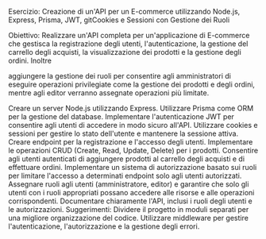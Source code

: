 Esercizio: Creazione di un'API per un E-commerce utilizzando Node.js, Express, Prisma, JWT, gitCookies e Sessioni con Gestione dei Ruoli
 
 
 Obiettivo:
 Realizzare un'API completa per un'applicazione di E-commerce che gestisca la
 registrazione degli utenti,
l'autenticazione,
la gestione del carrello degli acquisti,
la visualizzazione dei prodotti e 
la gestione degli ordini. Inoltre


aggiungere la gestione dei ruoli per consentire agli
 amministratori di eseguire operazioni privilegiate come la gestione dei prodotti e degli ordini,
 mentre agli editor verranno assegnate operazioni più limitate.





 Creare un server Node.js utilizzando Express.
 Utilizzare Prisma come ORM per la gestione del database.
 Implementare l'autenticazione JWT per consentire agli utenti di accedere in modo sicuro
 all'API.
 Utilizzare cookies e sessioni per gestire lo stato dell'utente e mantenere la sessione attiva.
 Creare endpoint per la registrazione e l'accesso degli utenti.
 Implementare le operazioni CRUD (Create, Read, Update, Delete) per i prodotti.
 Consentire agli utenti autenticati di aggiungere prodotti al carrello degli acquisti e di
 effettuare ordini.
 Implementare un sistema di autorizzazione basato sui ruoli per limitare l'accesso a
 determinati endpoint solo agli utenti autorizzati.
 Assegnare ruoli agli utenti (amministratore, editor) e garantire che solo gli utenti con i ruoli
 appropriati possano accedere alle risorse e alle operazioni corrispondenti.
 Documentare chiaramente l'API, inclusi i ruoli degli utenti e le autorizzazioni.
 Suggerimenti:
 Dividere il progetto in moduli separati per una migliore organizzazione del codice.
 Utilizzare middleware per gestire l'autenticazione, l'autorizzazione e la gestione degli errori.